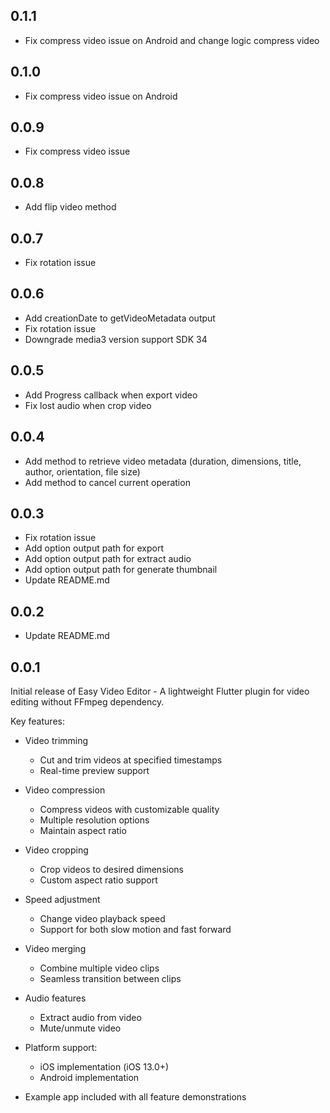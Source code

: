 ## 0.1.1

- Fix compress video issue on Android and change logic compress video

## 0.1.0

- Fix compress video issue on Android

## 0.0.9

- Fix compress video issue

## 0.0.8

- Add flip video method

## 0.0.7

- Fix rotation issue

## 0.0.6

- Add creationDate to getVideoMetadata output
- Fix rotation issue
- Downgrade media3 version support SDK 34

## 0.0.5

- Add Progress callback when export video
- Fix lost audio when crop video

## 0.0.4

- Add method to retrieve video metadata (duration, dimensions, title, author, orientation, file size)
- Add method to cancel current operation

## 0.0.3

- Fix rotation issue
- Add option output path for export
- Add option output path for extract audio
- Add option output path for generate thumbnail
- Update README.md

## 0.0.2

- Update README.md

## 0.0.1

Initial release of Easy Video Editor - A lightweight Flutter plugin for video editing without FFmpeg dependency.

Key features:

- Video trimming

  - Cut and trim videos at specified timestamps
  - Real-time preview support

- Video compression

  - Compress videos with customizable quality
  - Multiple resolution options
  - Maintain aspect ratio

- Video cropping

  - Crop videos to desired dimensions
  - Custom aspect ratio support

- Speed adjustment

  - Change video playback speed
  - Support for both slow motion and fast forward

- Video merging

  - Combine multiple video clips
  - Seamless transition between clips

- Audio features

  - Extract audio from video
  - Mute/unmute video

- Platform support:

  - iOS implementation (iOS 13.0+)
  - Android implementation

- Example app included with all feature demonstrations
